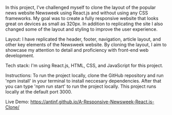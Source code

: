 In this project, I've challenged myself to clone the layout of the popular news website Newsweek using React.js and without using any CSS frameworks. My goal was to create a fully responsive website that looks great on devices as small as 320px. In addition to replicating the
site I also changed some of the layout and styling to improve the user experience.

Layout: I have replicated the header, footer, navigation, article layout, and other key elements of the Newsweek website. By cloning the layout, I aim to showcase my attention to detail and proficiency with front-end web development.

Tech stack: I'm using React.js, HTML, CSS, and JavaScript for this project.

Instructions: To run the project locally, clone the GitHub repository and run 'npm install' in your terminal to install neccesary dependencies. After that you can type 'npm run start' to run the project locally. This project runs locally at the default port 3000.

Live Demo:
https://antinf.github.io/A-Responsive-Newsweek-React.js-Clone/
